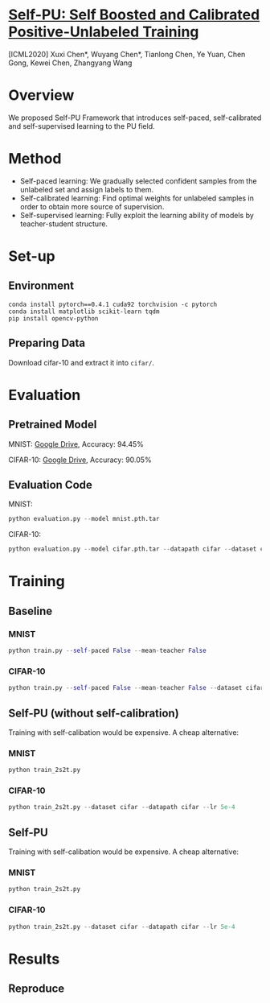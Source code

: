 # [Self-PU: Self Boosted and Calibrated Positive-Unlabeled Training](https://arxiv.org/abs/2006.11280)
[ICML2020] Xuxi Chen*, Wuyang Chen*, Tianlong Chen, Ye Yuan, Chen Gong, Kewei Chen, Zhangyang Wang

# Overview
We proposed Self-PU Framework that introduces self-paced, self-calibrated and self-supervised learning to the PU field. 

# Method
- Self-paced learning: We gradually selected confident samples from the unlabeled set and assign labels to them. 
- Self-calibrated learning: Find optimal weights for unlabeled samples in order to obtain more source of supervision.
- Self-supervised learning: Fully exploit the learning ability of models by teacher-student structure. 
# Set-up
## Environment
```
conda install pytorch==0.4.1 cuda92 torchvision -c pytorch
conda install matplotlib scikit-learn tqdm
pip install opencv-python
```
## Preparing Data
Download cifar-10 and extract it into `cifar/`. 

# Evaluation
## Pretrained Model
MNIST: [Google Drive](https://drive.google.com/file/d/1RjVAIv_zPvKraLiyh8Oeshifun4zkgrm/view?usp=sharing "Google Drive"),
Accuracy: 94.45%

CIFAR-10: [Google Drive](https://drive.google.com/file/d/1Ybzaph0355FYjxFlPorrJBiESo_6LfJC/view?usp=sharing "Google Drive"), Accuracy: 90.05%

## Evaluation Code
MNIST:
```python
python evaluation.py --model mnist.pth.tar 
```

CIFAR-10:
```python
python evaluation.py --model cifar.pth.tar --datapath cifar --dataset cifar
```

# Training
## Baseline
### MNIST
```python
python train.py --self-paced False --mean-teacher False 
```

### CIFAR-10
```python
python train.py --self-paced False --mean-teacher False --dataset cifar --datapath cifar
```
## Self-PU (without self-calibration)
Training with self-calibation would be expensive. A cheap alternative:
### MNIST

```python
python train_2s2t.py 
```
### CIFAR-10
```python
python train_2s2t.py --dataset cifar --datapath cifar --lr 5e-4  
```

## Self-PU 
Training with self-calibation would be expensive. A cheap alternative:
### MNIST

```python
python train_2s2t.py 
```
### CIFAR-10
```python
python train_2s2t.py --dataset cifar --datapath cifar --lr 5e-4  
```

# Results
## Reproduce



